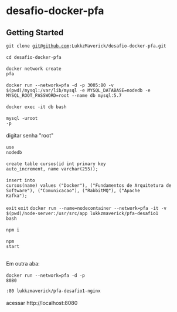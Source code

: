 # desafio-docker-pfa

## Getting Started

<code>git clone git@github.com:LukkzMaverick/desafio-docker-pfa.git</code><br/><br/>
<code>cd desafio-docker-pfa</code><br/><br/>
<code>docker network create pfa</code><br/><br/>
<code>docker run --network=pfa -d -p 3005:80 -v $(pwd)/mysql:/var/lib/mysql -e MYSQL_DATABASE=nodedb -e MYSQL_ROOT_PASSWORD=root --name db mysql:5.7</code><br/><br/>
<code>docker exec -it db bash</code><br/><br/>
<code>mysql -uroot -p</code><br/><br/>
digitar senha "root"<br/><br/>
<code>use nodedb</code><br/><br/>
<code>create table cursos(id int primary key auto_increment, name varchar(255));</code><br/><br/>
<code>insert into cursos(name) values ("Docker"), ("Fundamentos de Arquitetura de Software"), ("Comunicacao"), ("RabbitMQ"), ("Apache Kafka");</code><br/><br/>
<code>exit</code>
<code>exit</code>
<code>docker run --name=nodecontainer --network=pfa -it -v $(pwd)/node-server:/usr/src/app lukkzmaverick/pfa-desafio1 bash</code><br/><br/>
<code>npm i</code><br/><br/>
<code>npm start</code><br/><br/>

Em outra aba:<br/><br/>
<code>docker run --network=pfa -d -p 8080<br/><br/>:80 lukkzmaverick/pfa-desafio1-nginx</code><br/><br/>
acessar http://localhost:8080<br/><br/>

